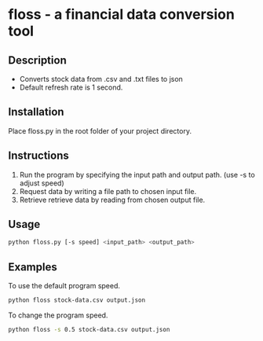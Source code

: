 # floss - a financial data conversion tool

## Description
* Converts stock data from .csv and .txt files to json
* Default refresh rate is 1 second.

## Installation
 Place floss.py in the root folder of your project directory.

## Instructions
1. Run the program by specifying the input path and output path. (use -s to adjust speed)
2. Request data by writing a file path to chosen input file.
3. Retrieve retrieve data by reading from chosen output file.


## Usage
```bash
python floss.py [-s speed] <input_path> <output_path>
```

## Examples
To use the default program speed.
```bash
python floss stock-data.csv output.json
```
To change the program speed.
```bash
python floss -s 0.5 stock-data.csv output.json
```
